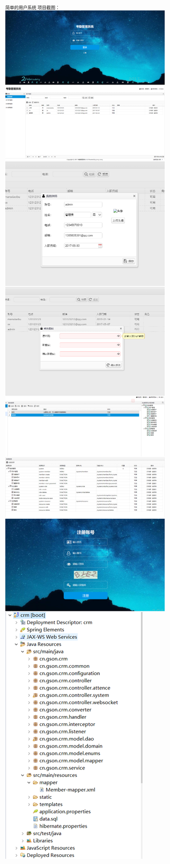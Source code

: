 简单的用户系统
项目截图：
![image](https://github.com/mars0520/user-control/blob/master/q1.jpg)
![image](https://github.com/mars0520/user-control/blob/master/q2.jpg)
![image](https://github.com/mars0520/user-control/blob/master/q3.jpg)
![image](https://github.com/mars0520/user-control/blob/master/q4.jpg)
![image](https://github.com/mars0520/user-control/blob/master/q5.jpg)
![image](https://github.com/mars0520/user-control/blob/master/q6.jpg)
![image](https://github.com/mars0520/user-control/blob/master/q7.jpg)
![image](https://github.com/mars0520/user-control/blob/master/q8.jpg)
